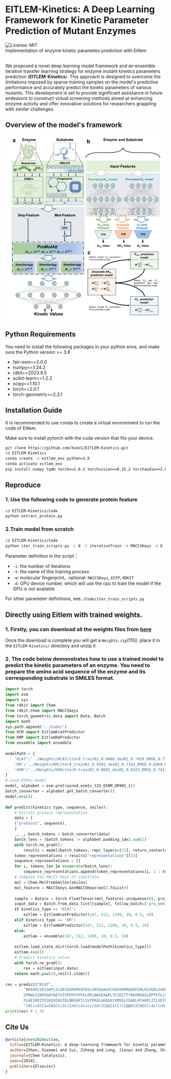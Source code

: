 # EITLEM-Kinetics: A Deep Learning Framework for Kinetic Parameter Prediction of Mutant Enzymes
![License: MIT](https://img.shields.io/badge/License-MIT-yellow.svg) <br>
Implementation of enzyme kinetic parametes prediction with Eitlem<br><br>

We proposed a novel deep learning model framework and an ensemble iterative transfer learning strategy for enzyme mutant kinetics parameters prediction (**EITLEM-Kinetics**). This approach is designed to overcome the limitations imposed by sparse training samples on the model's predictive performance and accurately predict the kinetic parameters of various mutants. This development is set to provide significant assistance in future endeavors to construct virtual screening methods aimed at enhancing enzyme activity and offer innovative solutions for researchers grappling with similar challenges. 

## Overview of the model's framework
![EITLEM-Kinetics](./eitlem.png) 

## Python Requirements
You need to install the following packages in your python envs, and make sure the Python version >= 3.8

- fair-esm==2.0.0
- numpy==1.24.2
- rdkit==2023.9.5
- scikit-learn==1.2.2
- scipy==1.10.1
- torch==2.0.1
- torch-geometric==2.3.1

<!-- and all the source code is in the /Code/ directory, training and testing code is in the /Notebook/ directory. -->

## Installation Guide
It is recommended to use conda to create a virtual environment to run the code of Eitlem. 

Make sure to install pytorch with the cuda version that fits your device.
```bash
git clone https://github.com/XvesS/EITLEM-Kinetics.git
cd EITLEM-Kinetics
conda create -n eitlem_env python=3.8
conda activate eitlem_env
pip install numpy tqdm torch==2.0.1 torchvision==0.15.2 torchaudio==2.0.2 fair-esm torch_geometric rdkit tensorboard
```

## Reproduce
### 1. Use the following code to generate protein feature
```bash
cd EITLEM-Kinetics/Code
python extract_protein.py
```

### 2.Train model from scratch
```bash
cd EITLEM-Kinetics/Code
python iter_train_scripts.py -i 8 -t iterativeTrain -m MACCSKeys -d 0
```
Parameter definition in the script：
- `-i`: the number of iterations
- `-t`: the name of this training process
- `-m`: molecular fingerprint，optional: `MACCSKeys`, `ECFP`, `RDKIT`
- `-d`: GPU device number, which will use the cpu to train the model if the GPU is not available 

For other parameter definitions, see`./Code/iter_train_scripts.py`

## Directly using Eitlem with trained weights.

### 1. Firstly, you can download all the weights files from **[here](https://doi.org/10.5281/zenodo.16153803)**

Once the download is complete you will get a `Weights.zip`(11G), place it in the `EITLEM-Kinetics/` directory and unzip it

### 2. The code below demonstrates how to use a trained model to predict the kinetic parameters of an enzyme. You need to prepare the amino acid sequence of the enzyme and its corresponding substrate in SMILES format.

```python
import torch
import esm
import sys
from rdkit import Chem
from rdkit.Chem import MACCSkeys
from torch_geometric.data import Data, Batch
import math
sys.path.append("../Code/")
from KCM import EitlemKcatPredictor
from KMP import EitlemKmPredictor
from ensemble import ensemble

modelPath = {
    'KCAT':'../Weights/KCAT/iter8_trainR2_0.9408_devR2_0.7459_RMSE_0.7751_MAE_0.4787',
    'KM':'../Weights/KM/iter8_trainR2_0.9303_devR2_0.7163_RMSE_0.6960_MAE_0.4802',
    'KKM':'../Weights/KKM/iter8-trainR2_0.9091_devR2_0.8325_RMSE_0.7417_MAE_0.4896'
}
# Load ESM1v model
model, alphabet = esm.pretrained.esm1v_t33_650M_UR90S_1()
batch_converter = alphabet.get_batch_converter()
model.eval()

def predict(kinetics_type, sequence, smiles):
    # Extratc protein representation
    data = [
    ("protein1", sequence),
    ]
    _, _, batch_tokens = batch_converter(data)
    batch_lens = (batch_tokens != alphabet.padding_idx).sum(1)
    with torch.no_grad():
        results = model(batch_tokens, repr_layers=[33], return_contacts=False)
    token_representations = results["representations"][33]
    sequence_representations = []
    for i, tokens_len in enumerate(batch_lens):
        sequence_representations.append(token_representations[i, 1 : tokens_len - 1])
    # Compute the MACCS Keys of substrate
    mol = Chem.MolFromSmiles(smiles)
    mol_feature = MACCSkeys.GenMACCSKeys(mol).ToList()

    sample = Data(x = torch.FloatTensor(mol_feature).unsqueeze(0), pro_emb=sequence_representations[0])
    input_data = Batch.from_data_list([sample], follow_batch=['pro_emb'])
    if kinetics_type == 'KCAT':
        eitlem = EitlemKcatPredictor(167, 512, 1280, 10, 0.5, 10)
    elif kinetics_type == 'KM':
        eitlem = EitlemKmPredictor(167, 512, 1280, 10, 0.5, 10)
    else:
        eitlem = ensemble(167, 512, 1280, 10, 0.5, 10)
    
    eitlem.load_state_dict(torch.load(modelPath[kinetics_type]))
    eitlem.eval()
    # Predict kinetics value.
    with torch.no_grad():
        res = eitlem(input_data)
    return math.pow(10,res[0].item())

res = predict("KCAT", 
        "MRAVRLVEIGKPLSLQEIGVPKPKGPQVLIKVEAAGVCHSDVHMRQGRFGNLRIVEDLGVKLPVTLGHEIAGKIEEVGDEVVGYSKGDLVAVNPWQGEGNCYYCRIGEEHLCD\
        SPRWLGINFDGAYAEYVIVPHYKYMYKLRRLNAVEAAPLTCSGITTYRAVRKASLDPTKTLLVVGAGGGLGTMAVQIAKAVSGATIIGVDVREEAVEAAKRAGADYVINASMQD\
        PLAEIRRITESKGVDAVIDLNNSEKTLSVYPKALAKQGKYVMVGLFGADLHYHAPLITLSEIQFVGSLVGNQSDFLGIMRLAEAGKVKPMITKTMKLEEANEAIDNLENFKAIGRQVLIP",
        "COC(=O)C1=CN2CCc3c([nH]c4ccccc34)[C@@]2(C)[C@@H]2CN3CCc4c([nH]c5ccccc45)[C@H]3C[C@H]12")    
print(res) # 1.39

```

## Cite Us

```bibtex
@article{shen2024eitlem,
  title={EITLEM-Kinetics: A deep-learning framework for kinetic parameter prediction of mutant enzymes},
  author={Shen, Xiaowei and Cui, Ziheng and Long, Jianyu and Zhang, Shiding and Chen, Biqiang and Tan, Tianwei},
  journal={Chem Catalysis},
  year={2024},
  publisher={Elsevier}
}
```
